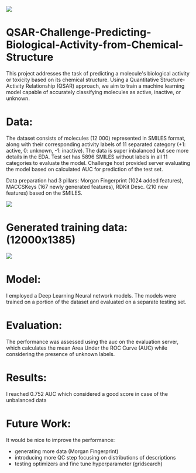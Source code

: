 <img src="https://github.com/AdamAdonyi/QSAR-Challenge-Predicting-Biological-Activity-from-Chemical-Structure/blob/main/smiles.png"/>


# QSAR-Challenge-Predicting-Biological-Activity-from-Chemical-Structure
This project addresses the task of predicting a molecule's biological activity or toxicity based on its chemical structure. Using a Quantitative Structure-Activity Relationship (QSAR) approach, we aim to train a machine learning model capable of accurately classifying molecules as active, inactive, or unknown.



# Data:

The dataset consists of molecules (12 000) represented in SMILES format, along with their corresponding activity labels of 11 separated category (+1: active, 0: unknown, -1: inactive). The data is super inbalanced but see more details in the EDA. Test set has 5896 SMILES without labels in all 11 categories to evaluate the model. Challenge host provided server evaluating the model based on calculated AUC for prediction of the test set.

Data preparation had 3 pillars: Morgan Fingerprint (1024 added features), MACCSKeys (167 newly generated features), RDKit Desc. (210 new features) based on the SMILES.



<img src="https://github.com/AdamAdonyi/QSAR-Challenge-Predicting-Biological-Activity-from-Chemical-Structure/blob/main/strategy_data_prep.JPG">



# Generated training data: (12000x1385)


<img src="https://github.com/AdamAdonyi/QSAR-Challenge-Predicting-Biological-Activity-from-Chemical-Structure/blob/main/Heatmap_training_data.JPG">

# Model:

I employed a Deep Learning Neural network models. The models were trained on a portion of the dataset and evaluated on a separate testing set.





# Evaluation:

The performance was assessed using the auc on the evaluation server, which calculates the mean Area Under the ROC Curve (AUC) while considering the presence of unknown labels.

# Results:

I reached 0.752 AUC which considered a good score in case of the unbalanced data

# Future Work:

It would be nice to improve the performance:
  - generating more data (Morgan Fingerprint)
  - introducing more QC step focusing on distributions of descriptions
  - testing optimizers and fine tune hyperparameter (gridsearch)
